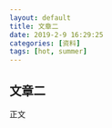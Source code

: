 ```yaml
---
layout: default
title: 文章二
date: 2019-2-9 16:29:25
categories: [资料]
tags: [hot, summer]
---
```


## 文章二

正文
